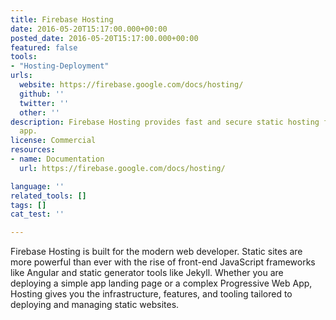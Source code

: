 ```yaml
---
title: Firebase Hosting
date: 2016-05-20T15:17:00.000+00:00
posted_date: 2016-05-20T15:17:00.000+00:00
featured: false
tools:
- "Hosting-Deployment"
urls:
  website: https://firebase.google.com/docs/hosting/
  github: ''
  twitter: ''
  other: ''
description: Firebase Hosting provides fast and secure static hosting for your web
  app.
license: Commercial
resources:
- name: Documentation
  url: https://firebase.google.com/docs/hosting/

language: ''
related_tools: []
tags: []
cat_test: ''

---
```

Firebase Hosting is built for the modern web developer. Static sites are more powerful than ever with the rise of front-end JavaScript frameworks like Angular and static generator tools like Jekyll. Whether you are deploying a simple app landing page or a complex Progressive Web App, Hosting gives you the infrastructure, features, and tooling tailored to deploying and managing static websites.